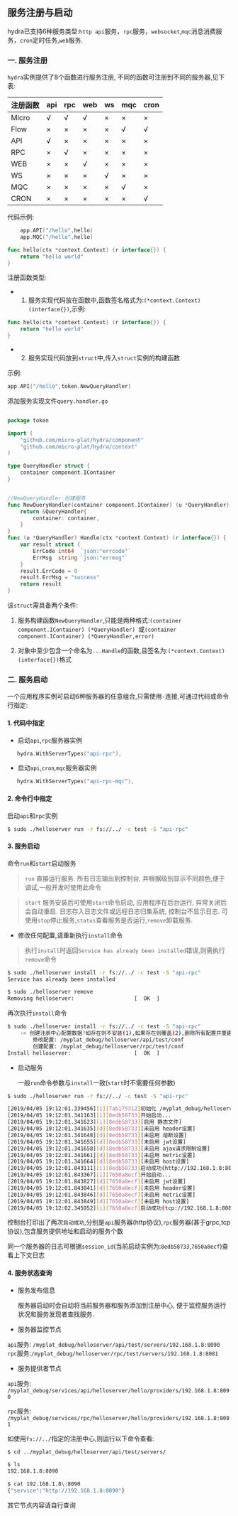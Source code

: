 ## 服务注册与启动
hydra已支持6种服务类型:`http api`服务，`rpc`服务，`websocket`,`mqc`消息消费服务，`cron`定时任务,`web`服务. 

### 一. 服务注册

`hydra`实例提供了8个函数进行服务注册, 不同的函数可注册到不同的服务器,见下表:

| 注册函数 | api | rpc | web | ws  | mqc | cron |
| -------- | --- | --- | --- | --- | --- | ---- |
| Micro    | √   | √   | √   | ×   | ×   | ×    |
| Flow     | ×   | ×   | ×   | ×   | √   | √    |
| API      | √   | ×   | ×   | ×   | ×   | ×    |
| RPC      | ×   | √   | ×   | ×   | ×   | ×    |
| WEB      | ×   | ×   | √   | ×   | ×   | ×    |
| WS       | ×   | ×   | ×   | √   | ×   | ×    |
| MQC      | ×   | ×   | ×   | ×   | √   | ×    |
| CRON     | ×   | ×   | ×   | ×   | ×   | √    |

代码示例:
```go
    app.API("/hello",hello)
    app.MQC("/hello",hello)

func hello(ctx *context.Context) (r interface{}) {
	return "hello world"
}
```

注册函数类型:
   * 1. 服务实现代码放在函数中,函数签名格式为:`(*context.Context) (interface{})`,示例:
```go
func hello(ctx *context.Context) (r interface{}) {
	return "hello world"
}
```
   * 2. 服务实现代码放到`struct`中,传入`struct`实例的构建函数
  
示例:
  ```go
app.API("/hello",token.NewQueryHandler)
```

添加服务实现文件`query.handler.go`

```go

package token

import (
	"github.com/micro-plat/hydra/component"
	"github.com/micro-plat/hydra/context"
)

type QueryHandler struct {
	container component.IContainer
}


//NewQueryHandler 创建服务
func NewQueryHandler(container component.IContainer) (u *QueryHandler) {
	return &QueryHandler{
		container: container,
	}
}
func (u *QueryHandler) Handle(ctx *context.Context) (r interface{}) {
	var result struct {
		ErrCode int64  `json:"errcode"`
		ErrMsg  string `json:"errmsg"`
	}
	result.ErrCode = 0
	result.ErrMsg = "success"
	return result
}
  ```
该`struct`需具备两个条件:

1. 服务构建函数`NewQueryHandler`,只能是两种格式:`(container component.IContainer) (*QueryHandler) `或`(container component.IContainer) (*QueryHandler,error) `

2. 对象中至少包含一个命名为`...Handle`的函数,且签名为:`(*context.Context) (interface{})`格式


### 二. 服务启动
一个应用程序实例可启动6种服务器的任意组合,只需使用`-`连接,可通过代码或命令行指定:

#### 1. 代码中指定
 * 启动`api`,`rpc`服务器实例
  ```go
     hydra.WithServerTypes("api-rpc"),
  ```


 * 启动`api`,`cron`,`mqc`服务器实例
  ```go
     hydra.WithServerTypes("api-rpc-mqc"),
  ```

#### 2. 命令行中指定
启动`api`和`rpc`实例
```sh
$ sudo ./helloserver run -r fs://../ -c test -S "api-rpc"
```

#### 3. 服务启动
   命令`run`和`start`启动服务

> `run` 直接运行服务. 所有日志输出到控制台, 并根据级别显示不同颜色,便于调试,一般开发时使用此命令

> `start` 服务安装后可使用`start`命令启动, 应用程序在后台运行, 异常关闭后会自动重启. 日志存入日志文件或远程日志归集系统, 控制台不显示日志. 可使用`stop`停止服务,`status`查看服务是否运行,`remove`卸载服务.

* 修改任何配置,请重新执行`install`命令
 > 执行`install`时返回`Service has already been installed`错误,则需执行`remove`命令

 ```sh
$ sudo ./helloserver install -r fs://../ -c test -S "api-rpc"
Service has already been installed

$ sudo ./helloserver remove
Removing helloserver:					[  OK  ]
 ```

再次执行`install`命令

```sh
$ sudo ./helloserver install -r fs://../ -c test -S "api-rpc"
	-> 创建注册中心配置数据?如存在则不安装(1),如果存在则覆盖(2),删除所有配置并重建(3),退出(n|no):2
		修改配置: /myplat_debug/helloserver/api/test/conf
		创建配置: /myplat_debug/helloserver/rpc/test/conf
Install helloserver:					[  OK  ]
```
* 启动服务
  
  一般`run`命令参数与`install`一致(`start`时不需要任何参数)
  
```sh
$ sudo ./helloserver run -r fs://../ -c test -S "api-rpc"

[2019/04/05 19:12:01.339456][i][7ab175312]初始化 /myplat_debug/helloserver/api-rpc/test
[2019/04/05 19:12:01.341163][i][8edb58733]开始启动...
[2019/04/05 19:12:01.341623][i][8edb58733][启用 静态文件]
[2019/04/05 19:12:01.341635][d][8edb58733][未启用 header设置]
[2019/04/05 19:12:01.341648][d][8edb58733][未启用 熔断设置]
[2019/04/05 19:12:01.341655][d][8edb58733][未启用 jwt设置]
[2019/04/05 19:12:01.341658][d][8edb58733][未启用 ajax请求限制设置]
[2019/04/05 19:12:01.341661][d][8edb58733][未启用 metric设置]
[2019/04/05 19:12:01.341664][d][8edb58733][未启用 host设置]
[2019/04/05 19:12:01.843111][i][8edb58733]启动成功(http://192.168.1.8:8090,1)
[2019/04/05 19:12:01.843367][i][7650a8ecf]开始启动...
[2019/04/05 19:12:01.843827][d][7650a8ecf][未启用 jwt设置]
[2019/04/05 19:12:01.843841][d][7650a8ecf][未启用 header设置]
[2019/04/05 19:12:01.843846][d][7650a8ecf][未启用 metric设置]
[2019/04/05 19:12:01.843849][d][7650a8ecf][未启用 host设置]
[2019/04/05 19:12:02.345952][i][7650a8ecf]启动成功(tcp://192.168.1.8:8081,1)
  ```
控制台打印出了两次`启动成功`,分别是`api`服务器(http协议),`rpc`服务器(甚于grpc,tcp协议),包含服务提供地址和启动的服务个数

同一个服务器的日志可根据`session_id`(当前启动实例为:`8edb58733`,`7650a8ecf`)查看上下文日志

#### 4. 服务状态查询

* 服务发布信息
  
  服务器启动时会自动将当前服务器和服务添加到注册中心, 便于监控服务运行状况和服务发现者查找服务.

* 服务器监控节点

 `api`服务: `/myplat_debug/helloserver/api/test/servers/192.168.1.8:8090`
`rpc`服务:`/myplat_debug/helloserver/rpc/test/servers/192.168.1.8:8081`



* 服务提供者节点

`api`服务: `/myplat_debug/services/api/helloserver/hello/providers/192.168.1.8:8090`

`rpc`服务: `/myplat_debug/services/rpc/helloserver/hello/providers/192.168.1.8:8081`

如使用`fs://../`指定的注册中心,则运行以下命令查看:
```sh
$ cd ../myplat_debug/helloserver/api/test/servers/

$ ls
192.168.1.8:8090

$ cat 192.168.1.8\:8090 
{"service":"http://192.168.1.8:8090"}
```

其它节点内容请自行查询